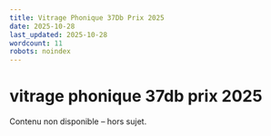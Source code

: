 ```yaml
---
title: Vitrage Phonique 37Db Prix 2025
date: 2025-10-28
last_updated: 2025-10-28
wordcount: 11
robots: noindex
---
```


# vitrage phonique 37db prix 2025

Contenu non disponible – hors sujet.